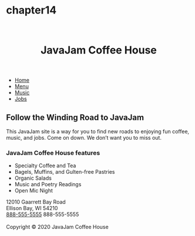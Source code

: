 # chapter14
﻿<!DOCTYPE html>
<html lang="en">
<head>
    <title>JavaJam Coffee House Home Page</title>
    <meta charset="utf-8">
    <meta name="viewpoint" content="width=device-width, initial-scale=1.0">
    <meta name="description" content="JavaJam Coffee House, a premier cafe,
    offers decent coffee and fine music. You will feel right at home.
    A perfect place to stat your day or refresh yourself.">
    <link rel="stylesheet" href="javajam.css">
</head>
<body>
    <div id="wrapper">
        <header>
            <h1> JavaJam Coffee House</h1>
        </header>
        <nav>
            <ul>
                <li><a href="index.html">Home</a></li>
                <li><a href="menu.html">Menu</a></li>
                <li><a href="music.html">Music</a></li>
                <li><a href="jobs.html">Jobs</a></li>
            </ul>
        </nav>
        <main>
            <div id="heroroad"></div>
            <h2>Follow the Winding Road to JavaJam</h2>
            <p>This JavaJam site is a way for you to find new roads to enjoying fun coffee, music, and jobs. Come on down. We don’t want you to miss out.</p>
            <h3>JavaJam Coffee House features</h3>
            <ul id="moveleft">
                <li>Specialty Coffee and Tea</li>
                <li>Bagels, Muffins, and Gulten-free Pastries</li>
                <li>Organic Salads</li>
                <li>Music and Poetry Readings</li>
                <li>Open Mic Night</li>
            </ul>
            <div>
                12010 Gaarrett Bay Road <br>
                Ellison Bay, WI 54210 <br>
                <a id="mobile" href="tel:888-555-5555">888-555-5555</a>
                <span id="desktop">888-555-5555</span>
                <br><br>
            </div>
        </main>
        <footer>
            Copyright &copy; 2020 JavaJam Coffee House <br>
        </footer>
    </div>
</body>
</html>
